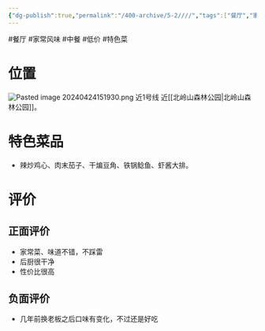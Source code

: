 ```yaml
---
{"dg-publish":true,"permalink":"/400-archive/5-2////","tags":["餐厅","家常风味","中餐","低价","特色菜"]}
---
```


#餐厅 #家常风味 #中餐 #低价 #特色菜 
# 位置
![Pasted image 20240424151930.png](/img/user/800-%E5%85%B6%E4%BB%96/801-%E5%9B%BE%E7%89%87/Pasted%20image%2020240424151930.png)
近1号线
近[[北岭山森林公园\|北岭山森林公园]]。
# 特色菜品
- 辣炒鸡心、肉末茄子、干煸豆角、铁锅鲶鱼、虾酱大排。
# 评价
## 正面评价
- 家常菜、味道不错，不踩雷
- 后厨很干净
- 性价比很高
## 负面评价
- 几年前换老板之后口味有变化，不过还是好吃